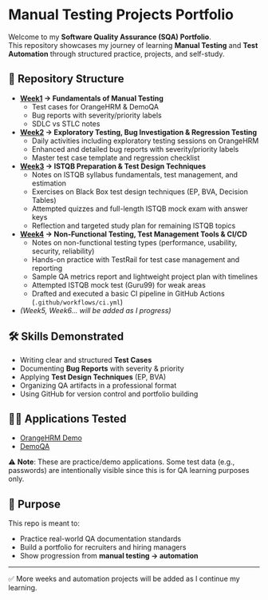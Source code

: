 # Manual Testing Projects Portfolio

Welcome to my **Software Quality Assurance (SQA) Portfolio**.  
This repository showcases my journey of learning **Manual Testing** and **Test Automation** through structured practice, projects, and self-study.

## 📂 Repository Structure
- **[Week1](./Week1) → Fundamentals of Manual Testing** 
  - Test cases for OrangeHRM & DemoQA  
  - Bug reports with severity/priority labels  
  - SDLC vs STLC notes  
- **[Week2](./Week2) → Exploratory Testing, Bug Investigation & Regression Testing**  
  - Daily activities including exploratory testing sessions on OrangeHRM  
  - Enhanced and detailed bug reports with severity/priority labels 
  - Master test case template and regression checklist
- **[Week3](./Week3) → ISTQB Preparation & Test Design Techniques**  
  - Notes on ISTQB syllabus fundamentals, test management, and estimation  
  - Exercises on Black Box test design techniques (EP, BVA, Decision Tables)  
  - Attempted quizzes and full-length ISTQB mock exam with answer keys  
  - Reflection and targeted study plan for remaining ISTQB topics
- **[Week4](./Week4) → Non-Functional Testing, Test Management Tools & CI/CD**  
  - Notes on non-functional testing types (performance, usability, security, reliability)  
  - Hands-on practice with TestRail for test case management and reporting  
  - Sample QA metrics report and lightweight project plan with timelines  
  - Attempted ISTQB mock test (Guru99) for weak areas  
  - Drafted and executed a basic CI pipeline in GitHub Actions (`.github/workflows/ci.yml`)  
- *(Week5, Week6… will be added as I progress)*  

## 🛠️ Skills Demonstrated
- Writing clear and structured **Test Cases**  
- Documenting **Bug Reports** with severity & priority  
- Applying **Test Design Techniques** (EP, BVA)  
- Organizing QA artifacts in a professional format  
- Using GitHub for version control and portfolio building  

## 🧑‍💻 Applications Tested
- [OrangeHRM Demo](https://opensource-demo.orangehrmlive.com/)  
- [DemoQA](https://demoqa.com/)  

⚠️ **Note**: These are practice/demo applications. Some test data (e.g., passwords) are intentionally visible since this is for QA learning purposes only.

## 🎯 Purpose
This repo is meant to:
- Practice real-world QA documentation standards  
- Build a portfolio for recruiters and hiring managers  
- Show progression from **manual testing → automation**  

---

✅ More weeks and automation projects will be added as I continue my learning.
